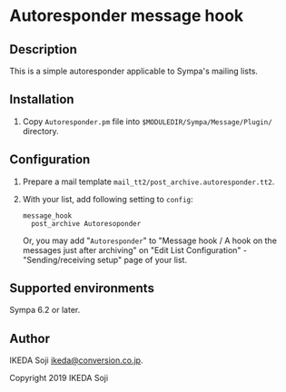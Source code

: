 Autoresponder message hook
==========================

Description
-----------

This is a simple autoresponder applicable to Sympa's mailing lists.

Installation
------------

  1. Copy `Autoresponder.pm` file into `$MODULEDIR/Sympa/Message/Plugin/`
     directory.

Configuration
-------------

  1. Prepare a mail template `mail_tt2/post_archive.autoresponder.tt2`.

  2. With your list, add following setting to `config`:
     ``` code
     message_hook
       post_archive Autoresoponder
     ```
     Or, you may add "`Autoresponder`" to
     "Message hook / A hook on the messages just after archiving" on
     "Edit List Configuration" - "Sending/receiving setup" page of your list.

Supported environments
----------------------

Sympa 6.2 or later.

Author
------

IKEDA Soji <ikeda@conversion.co.jp>.

Copyright 2019 IKEDA Soji

